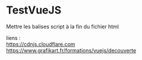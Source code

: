 # TestVueJS

Mettre les balises script à la fin du fichier html

liens :<br> 
https://cdnjs.cloudflare.com<br>
https://www.grafikart.fr/formations/vuejs/decouverte

